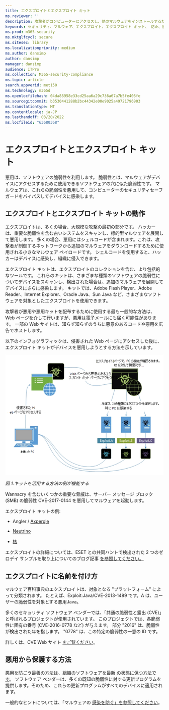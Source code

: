 ```yaml
---
title: エクスプロイトとエクスプロイト キット
ms.reviewer: ''
description: 攻撃者がコンピューターにアクセスし、他のマルウェアをインストールするために、悪用が一般的なソフトウェアで脆弱性を使用する方法について説明します。
keywords: セキュリティ、マルウェア、エクスプロイト、エクスプロイト キット、 防止、脆弱性、Microsoft、エクスプロイトマルウェア ファミリ、エクスプロイト、Java、フラッシュ、Adobe、更新ソフトウェア、エクスプロイト、エクスプロイト パック、脆弱性、0-day、穴、弱点、攻撃、フラッシュ、Adobe、古いソフトウェア、最新のソフトウェア、更新、更新ソフトウェア、再感染、Java キャッシュ、再感染、削除しない、削除しない、まだフル スキャン、MSE、Defender、WDSI、MMSIMicrosoft マルウェア プロテクション センター
ms.prod: m365-security
ms.mktglfcycl: secure
ms.sitesec: library
ms.localizationpriority: medium
ms.author: dansimp
author: dansimp
manager: dansimp
audience: ITPro
ms.collection: M365-security-compliance
ms.topic: article
search.appverid: met150
ms.technology: m365d
ms.openlocfilehash: 04da88958e33cd25aa6a29c736a67a7b5fe405fe
ms.sourcegitcommit: b3530441288b2bc44342e00e9025a49721796903
ms.translationtype: MT
ms.contentlocale: ja-JP
ms.lasthandoff: 03/20/2022
ms.locfileid: "63680368"
---
```

# <a name="exploits-and-exploit-kits"></a>エクスプロイトとエクスプロイト キット

悪用は、ソフトウェアの脆弱性を利用します。 脆弱性とは、マルウェアがデバイスにアクセスするために使用できるソフトウェアの穴に似た脆弱性です。 マルウェアは、これらの脆弱性を悪用して、コンピューターのセキュリティセーフガードをバイパスしてデバイスに感染します。

## <a name="how-exploits-and-exploit-kits-work"></a>エクスプロイトとエクスプロイト キットの動作

エクスプロイトは、多くの場合、大規模な攻撃の最初の部分です。 ハッカーは、重要な脆弱性を含む古いシステムをスキャンし、標的型マルウェアを展開して悪用します。 多くの場合、悪用にはシェルコードが含まれます。これは、攻撃者が制御するネットワークから追加のマルウェアをダウンロードするために使用される小さなマルウェア ペイロードです。 シェルコードを使用すると、ハッカーはデバイスに感染し、組織に侵入できます。

エクスプロイト キットは、エクスプロイトのコレクションを含む、より包括的なツールです。 これらのキットは、さまざまな種類のソフトウェアの脆弱性についてデバイスをスキャンし、検出された場合は、追加のマルウェアを展開してデバイスにさらに感染します。 キットでは、Adobe Flash Player、Adobe Reader、Internet Explorer、Oracle Java、Sun Java など、さまざまなソフトウェアを対象としたエクスプロイトを使用できます。

攻撃者が悪用や悪用キットを配布するために使用する最も一般的な方法は、Web ページを介して行いますが、悪用は電子メールにも届く可能性があります。 一部の Web サイトは、知らず知らずのうちに悪意のあるコードや悪用を広告でホストします。

以下のインフォグラフィックは、侵害された Web ページにアクセスした後に、エクスプロイト キットがデバイスを悪用しようとする方法を示しています。

![エクスプロイト キットの動作の例を示します。](../../media/security-intelligence-images/exploit-kit.png)

*図 1.キットを活用する方法の例が機能する*

Wannacry を含むいくつかの重要な脅威は、サーバー メッセージ ブロック (SMB) の脆弱性 CVE-2017-0144 を悪用してマルウェアを起動します。

エクスプロイト キットの例:

- Angler / [Axpergle](https://www.microsoft.com/en-us/wdsi/threats/malware-encyclopedia-description?name=JS/Axpergle)

- [Neutrino](https://www.microsoft.com/en-us/wdsi/threats/malware-encyclopedia-description?name=JS/NeutrinoEK)

- [核](https://www.microsoft.com/en-us/wdsi/threats/malware-encyclopedia-description?name=JS/Neclu)

エクスプロイトの詳細については、ESET との共同ハントで検出された 2 つのゼロデイ サンプルを取り上についてのブログ記事 [を参照してください。](https://cloudblogs.microsoft.com/microsoftsecure/2018/07/02/taking-apart-a-double-zero-day-sample-discovered-in-joint-hunt-with-eset/)

## <a name="how-we-name-exploits"></a>エクスプロイトに名前を付け方

マルウェア百科事典のエクスプロイトは、対象となる "プラットフォーム" によって分類されます。 たとえば、Exploit:Java/CVE-2013-1489 です。A は、ユーザーの脆弱性を対象とする悪用Java。

多くのセキュリティ ソフトウェア ベンダーでは、「共通の脆弱性と露出 (CVE)」と呼ばれるプロジェクトが使用されています。 このプロジェクトでは、各脆弱性に固有の番号 (CVE-2016-0778 など) が与えます。
部分 "2016" は、脆弱性が検出された年を指します。 "0778" は、この特定の脆弱性の一意の ID です。

詳しくは、CVE Web サイト [をご覧ください](https://cve.mitre.org/)。

## <a name="how-to-protect-against-exploits"></a>悪用から保護する方法

悪用を防ごう最善の方法は、組織のソフトウェアを最新 [の状態に保つ方法です](https://portal.msrc.microsoft.com/)。 ソフトウェア ベンダーは、多くの既知の脆弱性に対する更新プログラムを提供します。そのため、これらの更新プログラムがすべてのデバイスに適用されます。

一般的なヒントについては、「マルウェアの [感染を防ぐ」を参照してください](prevent-malware-infection.md)。
